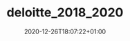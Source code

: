---
title: "deloitte_2018_2020"
date: 2020-12-26T18:07:22+01:00
draft: false

position: "Consultant (vor Mai 2019: Business Analyst)"
company: Deloitte Consulting GmbH
start_date: 2018-05-01
end_date: 2020-09-30
description: >
  Während meiner Zeit bei Deloitte war ich innerhalb der Abteilung für Big Data & Analytics beschäftigt. In enger Zusammenarbeit mit dem Kunden habe ich dabei geholfen, eine Plattform aufzubauen, welche diverse Use Cases und die dazugehörige Datenpipelines technisch ermöglichte. Der Fokus meiner Arbeit war technischer Natur, insbesondere lag er auf skalierbarem Konfigurationsmanagement und dem Betrieb der Hadoop Plattform. Während meiner Zeit bei Deloitte änderte sich meine Rolle aufgrund meines wachsenden Erfahrungsschatzes. Dadurch durfte ich unserem Kunden technische Trainings anbieten und war zeitweise für den ordentlichen Betrieb besagter Plattform verantwortlich.
---